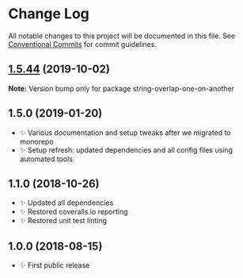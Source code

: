 # Change Log

All notable changes to this project will be documented in this file.
See [Conventional Commits](https://conventionalcommits.org) for commit guidelines.

## [1.5.44](https://gitlab.com/codsen/codsen/compare/string-overlap-one-on-another@1.5.43...string-overlap-one-on-another@1.5.44) (2019-10-02)

**Note:** Version bump only for package string-overlap-one-on-another





## 1.5.0 (2019-01-20)

- ✨ Various documentation and setup tweaks after we migrated to monorepo
- ✨ Setup refresh: updated dependencies and all config files using automated tools

## 1.1.0 (2018-10-26)

- ✨ Updated all dependencies
- ✨ Restored coveralls.io reporting
- ✨ Restored unit test linting

## 1.0.0 (2018-08-15)

- ✨ First public release
